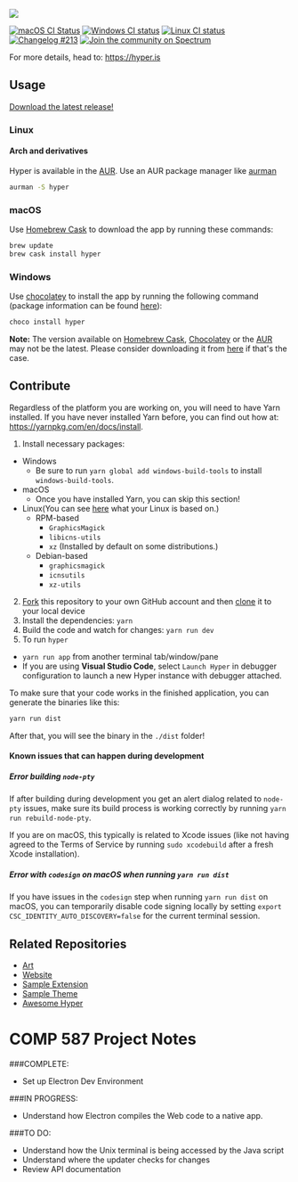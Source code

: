 ![](https://github.com/zeit/art/blob/525bd1bb39d97dd3b91c976106a6d5cc5766b678/hyper/repo-banner.png)

[![macOS CI Status](https://circleci.com/gh/zeit/hyper.svg?style=shield)](https://circleci.com/gh/zeit/hyper)
[![Windows CI status](https://ci.appveyor.com/api/projects/status/kqvb4oa772an58sc?svg=true)](https://ci.appveyor.com/project/zeit/hyper)
[![Linux CI status](https://travis-ci.org/zeit/hyper.svg?branch=master)](https://travis-ci.org/zeit/hyper)
[![Changelog #213](https://img.shields.io/badge/changelog-%23213-lightgrey.svg)](https://changelog.com/213)
[![Join the community on Spectrum](https://withspectrum.github.io/badge/badge.svg)](https://spectrum.chat/zeit/hyper)

For more details, head to: https://hyper.is

## Usage

[Download the latest release!](https://hyper.is/#installation)

### Linux
#### Arch and derivatives
Hyper is available in the [AUR](https://aur.archlinux.org/packages/hyper/). Use an AUR package manager like [aurman](https://github.com/polygamma/aurman)

```sh
aurman -S hyper
```

### macOS

Use [Homebrew Cask](https://caskroom.github.io/) to download the app by running these commands:

```bash
brew update
brew cask install hyper
```

### Windows

Use [chocolatey](https://chocolatey.org/) to install the app by running the following command (package information can be found [here](https://chocolatey.org/packages/hyper/)):

```bash
choco install hyper
```

**Note:** The version available on [Homebrew Cask](https://caskroom.github.io/), [Chocolatey](https://chocolatey.org) or the [AUR](https://aur.archlinux.org) may not be the latest. Please consider downloading it from [here](https://hyper.is/#installation) if that's the case.

## Contribute

Regardless of the platform you are working on, you will need to have Yarn installed. If you have never installed Yarn before, you can find out how at: https://yarnpkg.com/en/docs/install.

1. Install necessary packages:
  * Windows
    - Be sure to run  `yarn global add windows-build-tools` to install `windows-build-tools`.
  * macOS
    - Once you have installed Yarn, you can skip this section!
  * Linux(You can see [here](https://en.wikipedia.org/wiki/List_of_Linux_distributions) what your Linux is based on.)
    - RPM-based
        + `GraphicsMagick`
        + `libicns-utils`
        + `xz` (Installed by default on some distributions.)
    - Debian-based
        + `graphicsmagick`
        + `icnsutils`
        + `xz-utils`
2. [Fork](https://help.github.com/articles/fork-a-repo/) this repository to your own GitHub account and then [clone](https://help.github.com/articles/cloning-a-repository/) it to your local device
3. Install the dependencies: `yarn`
4. Build the code and watch for changes: `yarn run dev`
5. To run `hyper`
  * `yarn run app` from another terminal tab/window/pane
  * If you are using **Visual Studio Code**, select `Launch Hyper` in debugger configuration to launch a new Hyper instance with debugger attached.

To make sure that your code works in the finished application, you can generate the binaries like this:

```bash
yarn run dist
```

After that, you will see the binary in the `./dist` folder!

#### Known issues that can happen during development

##### Error building `node-pty`

If after building during development you get an alert dialog related to `node-pty` issues,
make sure its build process is working correctly by running `yarn run rebuild-node-pty`.

If you are on macOS, this typically is related to Xcode issues (like not having agreed
to the Terms of Service by running `sudo xcodebuild` after a fresh Xcode installation).

##### Error with `codesign` on macOS when running `yarn run dist`

If you have issues in the `codesign` step when running `yarn run dist` on macOS, you can temporarily disable code signing locally by setting
`export CSC_IDENTITY_AUTO_DISCOVERY=false` for the current terminal session.

## Related Repositories

- [Art](https://github.com/zeit/art/tree/master/hyper)
- [Website](https://github.com/zeit/hyper-site)
- [Sample Extension](https://github.com/zeit/hyperpower)
- [Sample Theme](https://github.com/zeit/hyperyellow)
- [Awesome Hyper](https://github.com/bnb/awesome-hyper)


# COMP 587 Project Notes

###COMPLETE:

- Set up Electron Dev Environment

###IN PROGRESS:

- Understand how Electron compiles the Web code to a native app.

###TO DO:
- Understand how the Unix terminal is being accessed by the Java script
- Understand where the updater checks for changes
- Review API documentation